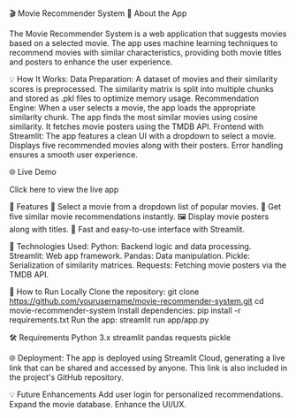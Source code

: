 🎬 Movie Recommender System
📌 About the App

The Movie Recommender System is a web application that suggests movies based on a selected movie. The app uses machine learning techniques to recommend movies with similar characteristics, providing both movie titles and posters to enhance the user experience.

💡 How It Works:
Data Preparation:
A dataset of movies and their similarity scores is preprocessed.
The similarity matrix is split into multiple chunks and stored as .pkl files to optimize memory usage.
Recommendation Engine:
When a user selects a movie, the app loads the appropriate similarity chunk.
The app finds the most similar movies using cosine similarity.
It fetches movie posters using the TMDB API.
Frontend with Streamlit:
The app features a clean UI with a dropdown to select a movie.
Displays five recommended movies along with their posters.
Error handling ensures a smooth user experience.

🌐 Live Demo

Click here to view the live app

🚀 Features
🎥 Select a movie from a dropdown list of popular movies.
🤖 Get five similar movie recommendations instantly.
🖼️ Display movie posters along with titles.
💨 Fast and easy-to-use interface with Streamlit.



🚀 Technologies Used:
Python: Backend logic and data processing.
Streamlit: Web app framework.
Pandas: Data manipulation.
Pickle: Serialization of similarity matrices.
Requests: Fetching movie posters via the TMDB API.
 
 
🚧 How to Run Locally
Clone the repository:
git clone https://github.com/yourusername/movie-recommender-system.git
cd movie-recommender-system
Install dependencies:
pip install -r requirements.txt
Run the app:
streamlit run app/app.py


🛠️ Requirements
Python 3.x
streamlit
pandas
requests
pickle

🌐 Deployment:
The app is deployed using Streamlit Cloud, generating a live link that can be shared and accessed by anyone. This link is also included in the project's GitHub repository.

💡 Future Enhancements
Add user login for personalized recommendations.
Expand the movie database.
Enhance the UI/UX.



